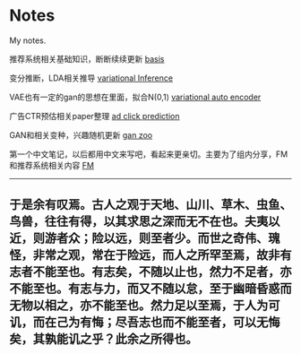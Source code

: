 # Notes
My notes.


推荐系统相关基础知识，断断续续更新
[basis](https://github.com/wangruichens/notes/blob/master/basis/basis.pdf)

变分推断，LDA相关推导
[variational Inference](https://github.com/wangruichens/notes/blob/master/variational%20inference/Starting%20from%20Information.pdf)

VAE也有一定的gan的思想在里面，拟合N(0,1)
[variational auto encoder](https://github.com/wangruichens/notes/blob/master/variational%20autoencoder/variational%20auto-encoder.pdf)

广告CTR预估相关paper整理
[ad click prediction](https://github.com/wangruichens/notes/blob/master/ad%20click%20prediction/ad%20click%20prediction.pdf)

GAN和相关变种，兴趣随机更新
[gan zoo](https://github.com/wangruichens/notes/blob/master/gan%20zoo/gan.pdf)

第一个中文笔记，以后都用中文来写吧，看起来更亲切。主要为了组内分享，FM和推荐系统相关内容
[FM](https://github.com/wangruichens/notes/blob/master/fm/fm.pdf)

---
  于是余有叹焉。古人之观于天地、山川、草木、虫鱼、鸟兽，往往有得，以其求思之深而无不在也。夫夷以近，则游者众；险以远，则至者少。而世之奇伟、瑰怪，非常之观，常在于险远，而人之所罕至焉，故非有志者不能至也。有志矣，不随以止也，然力不足者，亦不能至也。有志与力，而又不随以怠，至于幽暗昏惑而无物以相之，亦不能至也。然力足以至焉，于人为可讥，而在己为有悔；尽吾志也而不能至者，可以无悔矣，其孰能讥之乎？此余之所得也。
---
